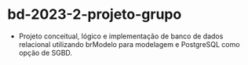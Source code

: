 # bd-2023-2-projeto-grupo

- Projeto conceitual, lógico e implementação de banco de dados relacional utilizando brModelo para modelagem e PostgreSQL como opção de SGBD.
